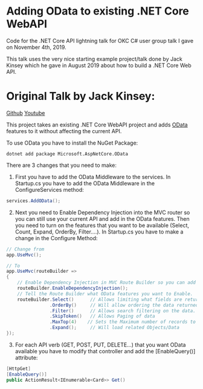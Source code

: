 # Adding OData to existing .NET Core WebAPI
Code for the .NET Core API lightning talk for OKC C# user group talk I gave on November 4th, 2019.

This talk uses the very nice starting example project/talk done by Jack Kinsey which he gave in August 2019 about how to build a .NET Core Web API.

# Original Talk by Jack Kinsey: 
[Github](https://github.com/jackwkinsey/mtg-api)
[Youtube](https://www.youtube.com/watch?v=60dkQSY0e6g&list=PLdW0ayjzW_LAhrIp9cP5Cthirbte2-Euq&index=2)

This project takes an existing .NET Core WebAPI project and adds [OData](https://www.odata.org) features to it without affecting the current API.

To use OData you have to install the NuGet Package:
```
dotnet add package Microsoft.AspNetCore.OData
```

There are 3 changes that you need to make:
1. First you have to add the OData Middleware to the services.  In Startup.cs you have to add the OData Middleware in the ConfigureServices method:
```cs
services.AddOData();
```
2. Next you need to Enable Dependency Injection into the MVC router so you can still use your current API and add in the OData features.  Then you need to turn on the features that you want to be available (Select, Count, Expand, OrderBy, Filter....).  In Startup.cs you have to make a change in the Configure Method:
```cs
// Change from
app.UseMvc();

// To
app.UseMvc(routeBuilder => 
{ 
    // Enable Dependency Injection in MVC Route Builder so you can add OData
    routeBuilder.EnableDependencyInjection();
    // Tell the Route Builder what OData features you want to Enable.
    routeBuilder.Select()      // Allows limiting what fields are returned
                .OrderBy()     // Will allow ordering the data returned by one or more fileds
                .Filter()      // Allows search filtering on the data.
                .SkipToken()   // Allows Paging of data
                .MaxTop(4)    // Sets the Maximum number of records to return by default
                .Expand();     // Will load related Objects/Data
});
```
3. For each API verb (GET, POST, PUT, DELETE...) that you want OData available you have to modify that controller and add the [EnableQuery()] attribute:
```cs
[HttpGet]
[EnableQuery()]
public ActionResult<IEnumerable<Card>> Get()   
```